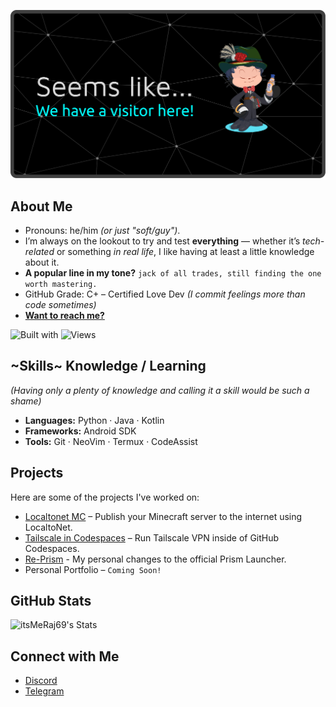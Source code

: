 ![Header Image](https://raw.githubusercontent.com/itsMeRaj69/itsMeRaj69/refs/heads/main/assets/github-header-banner.png)

## About Me

- Pronouns: he/him *(or just "soft/guy")*.  
- I’m always on the lookout to try and test **everything** — whether it’s *tech-related* or something *in real life*, I like having at least a little knowledge about it.  
- **A popular line in my tone?** `jack of all trades, still finding the one worth mastering.`  
- GitHub Grade: C+ – Certified Love Dev *(I commit feelings more than code sometimes)*  
- [**Want to reach me?**](#connect-with-me)  

![Built with](https://img.shields.io/badge/built%20with-curiosity-d7b89c?style=flat-square)  ![Views](https://img.shields.io/badge/profile%20views-%E2%89%AA%20you%20noticed-c9c19f?style=flat-square)   

## ~Skills~ Knowledge / Learning 
*(Having only a plenty of knowledge and calling it a skill would be such a shame)*  

- **Languages:** Python · Java · Kotlin  
- **Frameworks:** Android SDK  
- **Tools:** Git · NeoVim · Termux · CodeAssist  

## Projects

Here are some of the projects I've worked on:  

- [Localtonet MC](https://github.com/itsMeRaj69/localtonet-mc) – Publish your Minecraft server to the internet using LocaltoNet.  
- [Tailscale in Codespaces](https://github.com/itsMeRaj69/tailscale-codespaces) – Run Tailscale VPN inside of GitHub Codespaces.  
- [Re-Prism](https://github.com/itsMeRaj69/Re-Prism) - My personal changes to the official Prism Launcher.  
- Personal Portfolio – `Coming Soon!`  

## GitHub Stats

![itsMeRaj69's Stats](https://github-readme-stats.vercel.app/api?username=itsMeRaj69&theme=material-palenight&show_icons=true&hide_border=false&count_private=true)  

## Connect with Me

- [Discord](https://discord.com/users/892259622621151252)  
- [Telegram](https://iamraj69.t.me)  

